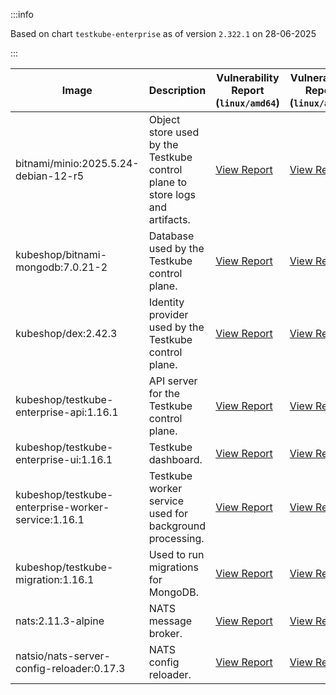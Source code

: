 :::info

Based on chart `testkube-enterprise` as of version `2.322.1` on 28-06-2025

:::

| Image | Description | Vulnerability Report (`linux/amd64`) | Vulnerability Report (`linux/arm64`) | Docker Image |
|-------|-------------|----------------------------------------|----------------------------------------|--------------|
| bitnami/minio:2025.5.24-debian-12-r5 | Object store used by the Testkube control plane to store logs and artifacts. | [View Report](./minio-2025.5.24-debian-12-r5_linux_amd64.md) | [View Report](./minio-2025.5.24-debian-12-r5_linux_arm64.md) | [View Image](https://hub.docker.com/layers/bitnami/minio/2025.5.24-debian-12-r5/images/sha256-b3d51900e846b92f7503ca6be07d2e8c56ebb6a13a60bc71b8777c716c074bcf?context=explore) |
| kubeshop/bitnami-mongodb:7.0.21-2 | Database used by the Testkube control plane. | [View Report](./bitnami-mongodb-7.0.21-2_linux_amd64.md) | [View Report](./bitnami-mongodb-7.0.21-2_linux_arm64.md) | [View Image](https://hub.docker.com/layers/kubeshop/bitnami-mongodb/7.0.21-2/images/sha256-c347474e6488832564a6ce3d1870056f52aa4e7123bb85ce391a60c0b4ecdf18?context=explore) |
| kubeshop/dex:2.42.3 | Identity provider used by the Testkube control plane. | [View Report](./dex-2.42.3_linux_amd64.md) | [View Report](./dex-2.42.3_linux_arm64.md) | [View Image](https://hub.docker.com/layers/kubeshop/dex/2.42.3/images/sha256-db03bd0a7b5d26c4c36034f227f3b16c1d3bdadf3bd56eb23f2ca9c442716cb6?context=explore) |
| kubeshop/testkube-enterprise-api:1.16.1 | API server for the Testkube control plane. | [View Report](./testkube-enterprise-api-1.16.1_linux_amd64.md) | [View Report](./testkube-enterprise-api-1.16.1_linux_arm64.md) | [View Image](https://hub.docker.com/layers/kubeshop/testkube-enterprise-api/1.16.1/images/sha256-29ea1ee402d5bcf9b1cd659ab673f7172aa4017587fc96bf78624cefa8f83258?context=explore) |
| kubeshop/testkube-enterprise-ui:1.16.1 | Testkube dashboard. | [View Report](./testkube-enterprise-ui-1.16.1_linux_amd64.md) | [View Report](./testkube-enterprise-ui-1.16.1_linux_arm64.md) | [View Image](https://hub.docker.com/layers/kubeshop/testkube-enterprise-ui/1.16.1/images/sha256-2210e2eacf2359a9da5e69c1981c349aa5d3c5c3cbcf62745ee8c4c7b7e80f22?context=explore) |
| kubeshop/testkube-enterprise-worker-service:1.16.1 | Testkube worker service used for background processing. | [View Report](./testkube-enterprise-worker-service-1.16.1_linux_amd64.md) | [View Report](./testkube-enterprise-worker-service-1.16.1_linux_arm64.md) | [View Image](https://hub.docker.com/layers/kubeshop/testkube-enterprise-worker-service/1.16.1/images/sha256-d12eb65d5f4efefcf5a6b48093ba91ed010eed30a5a141f823e12a4c6a3fdf88?context=explore) |
| kubeshop/testkube-migration:1.16.1 | Used to run migrations for MongoDB. | [View Report](./testkube-migration-1.16.1_linux_amd64.md) | [View Report](./testkube-migration-1.16.1_linux_arm64.md) | [View Image](https://hub.docker.com/layers/kubeshop/testkube-migration/1.16.1/images/sha256-769cf164e44d586a982cb5ea1f6d30f66a2fd4b747aa930777ba535dd7839976?context=explore) |
| nats:2.11.3-alpine | NATS message broker. | [View Report](./nats-2.11.3-alpine_linux_amd64.md) | [View Report](./nats-2.11.3-alpine_linux_arm64.md) | [View Image](https://hub.docker.com/layers/library/nats/2.11.3-alpine/images/sha256-f6be324fcee27f2a91178d74f77bb4ba3e5a9d2e72ba7d6871f45d14aadca40a?context=explore) |
| natsio/nats-server-config-reloader:0.17.3 | NATS config reloader. | [View Report](./nats-server-config-reloader-0.17.3_linux_amd64.md) | [View Report](./nats-server-config-reloader-0.17.3_linux_arm64.md) | [View Image](https://hub.docker.com/layers/natsio/nats-server-config-reloader/0.17.3/images/sha256-6798c689cca8a98f34e57db124abe46c81edf9bfb02d54ad85da60d0e41ef592?context=explore) |
